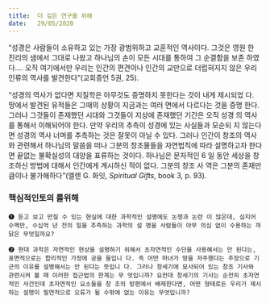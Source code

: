 ```yaml
---
title:  더 깊은 연구를 위해
date:   29/05/2020
---
```


“성경은 사람들이 소유하고 있는 가장 광범위하고 교훈적인 역사이다. 그것은 영원
한 진리의 샘에서 그대로 나왔고 하나님의 손이 모든 시대를 통하여 그 순결함을 보존
하였다.… 오직 여기에서만 우리는 인간의 편견이나 인간의 교만으로 더럽혀지지 않은
우리 인류의 역사를 발견한다”(교회증언 5권, 25).

“성경의 역사가 없다면 지질학은 아무것도 증명하지 못한다는 것이 내게 제시되었
다. 땅에서 발견된 유적들은 그때의 상황이 지금과는 여러 면에서 다르다는 것을 증명
한다. 그러나 그것들이 존재했던 시대와 그것들이 지상에 존재했던 기간은 오직 성경
의 역사를 통해서 이해되어야 한다. 만약 우리의 추측이 성경에 있는 사실들과 모순되
지 않는다면 성경의 역사 너머를 추측하는 것은 잘못이 아닐 수 있다. 그러나 인간이
창조의 역사와 관련해서 하나님의 말씀을 떠나 그분의 창조물들을 자연법칙에 따라
설명하고자 한다면 끝없는 불확실성의 대양을 표류하는 것이다. 하나님은 문자적인 6
일 동안 세상을 창조하신 방법에 대해서 인간에게 계시하신 적이 없다. 그분의 창조 사
역은 그분의 존재만큼이나 불가해하다”(엘렌 G. 화잇, _Spiritual Gifts_, book 3, p. 93).

### 핵심적인토의 를위해

`➊ 듣고 보고 만질 수 있는 현실에 대한 과학적인 설명에도 논쟁과 논란
이 많은데, 심지어 수백만, 수십억 년 전의 일을 추측하는 과학의 설
명을 사람들이 아무 의심 없이 수용하는 까닭은 무엇일까요?`

`➋ 현대 과학은 자연적인 현상을 설명하기 위해서 초자연적인 수단을
사용해서는 안 된다는, 표면적으로는 합리적인 가정에 공을 들입니
다. 즉 어떤 마녀가 땅을 저주했다는 주장으로 기근의 이유를 설명해서는 안 된다는 뜻입니
다. 그러나 창세기에 묘사되어 있는 창조 기사와 관련시켜 볼 때 이러한 접근법의 한계는 무
엇입니까? 요컨대 창세기의 기사는 순전히 초자연적인 사건인데 초자연적인 요소들을 창
조의 방편에서 배제한다면, 어떤 형태로든 우리가 제시하는 설명이 필연적으로 오류가 될
수밖에 없는 이유는 무엇입니까?`